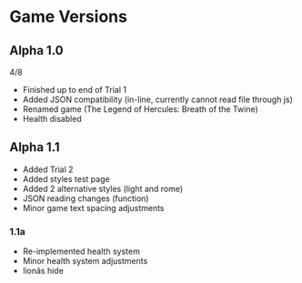 # Game Versions

## Alpha 1.0
4/8
* Finished up to end of Trial 1
* Added JSON compatibility (in-line, currently cannot read file through js)
* Renamed game (The Legend of Hercules: Breath of the Twine)
* Health disabled

## Alpha 1.1
* Added Trial 2
* Added styles test page
* Added 2 alternative styles (light and rome)
* JSON reading changes (function)
* Minor game text spacing adjustments

### 1.1a
* Re-implemented health system
* Minor health system adjustments
* lionâs hide